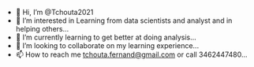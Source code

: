 - 👋 Hi, I’m @Tchouta2021
- 👀 I’m interested in Learning from data scientists and analyst and in helping others...
- 🌱 I’m currently learning to get better at doing analysis...
- 💞️ I’m looking to collaborate on my learning experience...
- 📫 How to reach me tchouta.fernand@gmail.com or call 3462447480...

<!---
Tchouta2021/Tchouta2021 is a ✨ special ✨ repository because its `README.md` (this file) appears on your GitHub profile.
You can click the Preview link to take a look at your changes.
--->
